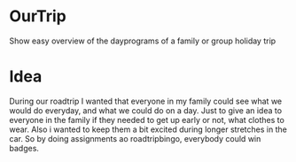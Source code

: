 # OurTrip
Show easy overview of the dayprograms of a family or group holiday trip

# Idea
During our roadtrip I wanted that everyone in my family could see what we would do everyday, and what we could do on a day. 
Just to give an idea to everyone in the family if they needed to get up early or not, what clothes to wear. 
Also i wanted to keep them a bit excited during longer stretches in the car. So by doing assignments ao roadtripbingo, everybody could win badges.

